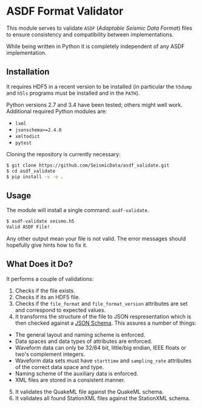 # ASDF Format Validator

This module serves to validate `ASDF` (*Adaptable Seismic Data Format*) files to
ensure consistency and compatibility between implementations.

While being written in Python it is completely independent of any ASDF
implementation.

## Installation

It requires HDF5 in a recent version to be installed (in particular the
`h5dump` and `h5ls` programs must be installed and in the `PATH`).

Python versions 2.7 and 3.4 have been tested; others might well work.
Additional required Python modules are:

* `lxml`
* `jsonschema>=2.4.0`
* `xmltodict`
* `pytest`


Cloning the repository is currently necessary:


```bash
$ git clone https://github.com/SeismicData/asdf_validate.git
$ cd asdf_validate
$ pip install -v -e .
```

## Usage

The module will install a single command: `asdf-validate`.

```bash
$ asdf-validate seismo.h5
Valid ASDF File!
```

Any other output mean your file is not valid. The error messages should hopefully give hints how to fix it.


## What Does it Do?

It performs a couple of validations:

1. Checks if the file exists.
2. Checks if its an HDF5 file.
3. Checks if the `file_format` and `file_format_version` attributes are set and correspond to expected values.
4. It transforms the structure of the file to JSON respresentation which is then checked against a [JSON Schema](http://json-schema.org/). This assures a number of things:
  * The general layout and naming scheme is enforced.
  * Data spaces and data types of attributes are enforced.
  * Waveform data can only be 32/64 bit, little/big endian, IEEE floats or two's complement integers.
  * Waveform data sets must have `starttime` and `sampling_rate` attributes of the correct data space and type.
  * Naming scheme of the auxiliary data is enforced.
  * XML files are stored in a consistent manner.
5. It validates the QuakeML file against the QuakeML schema.
6. It validates all found StationXML files against the StationXML schema.

